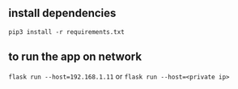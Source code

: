 ## install dependencies

`pip3 install -r requirements.txt`

## to run the app on network

`flask run --host=192.168.1.11` or
`flask run --host=<private ip>`
